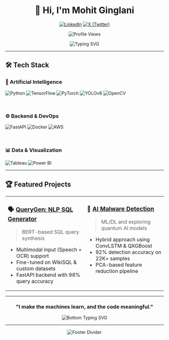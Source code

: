 <div align="center">

# 👋 Hi, I'm Mohit Ginglani


[![LinkedIn](https://img.shields.io/badge/-LinkedIn-0A66C2?style=flat-square&logo=linkedin&logoColor=white)](https://linkedin.com/in/mohit-ginglani)
[![X (Twitter)](https://img.shields.io/badge/-X-000000?style=flat-square&logo=x&logoColor=white)](https://x.com/mohitgotnochill)

![Profile Views](https://komarev.com/ghpvc/?username=RexMohit12&style=flat-square&color=blue)

</div>


<div align="center">
  
<img src="https://readme-typing-svg.herokuapp.com?font=Fira+Code&weight=600&size=22&pause=1000&color=1E90FF&center=true&vCenter=true&width=800&height=50&lines=I+build+AI+that+thinks+correctly...;I+code+data+into+decisions...;AI+Development+%7C+Data+Analysis+%7C+Backend+Development." alt="Typing SVG" />

</div>

---


## 🛠️ Tech Stack

<div>

### 🤖 Artificial Intelligence
![Python](https://img.shields.io/badge/Python-3776AB?style=for-the-badge&logo=python&logoColor=white)
![TensorFlow](https://img.shields.io/badge/TensorFlow-FF6F00?style=for-the-badge&logo=tensorflow&logoColor=white)
![PyTorch](https://img.shields.io/badge/PyTorch-EE4C2C?style=for-the-badge&logo=pytorch&logoColor=white)
![YOLOv8](https://img.shields.io/badge/YOLOv8-FF1493?style=for-the-badge&logo=openai&logoColor=white)
![OpenCV](https://img.shields.io/badge/OpenCV-5C3EE8?style=for-the-badge&logo=opencv&logoColor=white)

<br/>

### ⚙️ Backend & DevOps
![FastAPI](https://img.shields.io/badge/FastAPI-009688?style=for-the-badge&logo=fastapi&logoColor=white)
![Docker](https://img.shields.io/badge/Docker-2496ED?style=for-the-badge&logo=docker&logoColor=white)
![AWS](https://img.shields.io/badge/AWS-232F3E?style=for-the-badge&logo=amazonaws&logoColor=white)

<br/>

### 📊 Data & Visualization
![Tableau](https://img.shields.io/badge/Tableau-E97627?style=for-the-badge&logo=tableau&logoColor=white)
![Power BI](https://img.shields.io/badge/PowerBI-F2C811?style=for-the-badge&logo=powerbi&logoColor=black)

</div>

---

## 🏆 Featured Projects

<div align="center">

<table>
<tr align="top">
<td width="50%" valign="top">

### 🗣️ [QueryGen: NLP SQL Generator](https://github.com/Aditya-Codes-247/querygen)  
> BERT-based SQL query synthesis  
- Multimodal input (Speech + OCR) support  
- Fine-tuned on WikiSQL & custom datasets  
- FastAPI backend with 98% query accuracy  

</td>
<td width="50%" valign="top">

### 🧠 [AI Malware Detection ](https://github.com/Aditya-Codes-247/Neural_Nomads_MINED_Repository)  
> ML/DL and exploring quantum AI models  
- Hybrid approach using ConvLSTM & QXGBoost  
- 92% detection accuracy on 22K+ samples  
- PCA-based feature reduction pipeline  

</td>
</tr>
</table>

</div>

---

<div align="center">

### "I make the machines learn, and the code meaningful."

<img src="https://readme-typing-svg.herokuapp.com?font=Fira+Code&weight=600&size=22&pause=1000&color=00FF00&center=true&vCenter=true&width=800&height=50&lines=%F0%9F%A7%A0+Code+With+Intent+%7C+Build+With+Purpose" alt="Bottom Typing SVG" />

</div>

---

<div align="center">

![Footer Divider](https://raw.githubusercontent.com/andreasbm/readme/master/assets/lines/colored.png)

</div>
